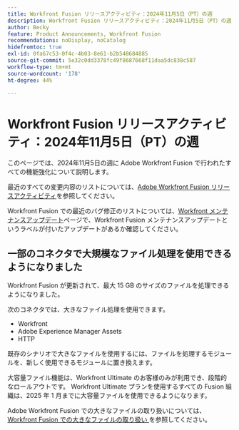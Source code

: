 ```yaml
---
title: Workfront Fusion リリースアクティビティ：2024年11月5日（PT）の週
description: Workfront Fusion リリースアクティビティ：2024年11月5日（PT）の週
author: Becky
feature: Product Announcements, Workfront Fusion
recommendations: noDisplay, noCatalog
hidefromtoc: true
exl-id: 0fa67c53-0f4c-4b03-8e61-b2b548684885
source-git-commit: 5e32c0dd3378fc49f8687668f11daa5dc838c587
workflow-type: tm+mt
source-wordcount: '178'
ht-degree: 44%

---
```


# Workfront Fusion リリースアクティビティ：2024年11月5日（PT）の週

このページでは、2024年11月5日の週に Adobe Workfront Fusion で行われたすべての機能強化について説明します。

最近のすべての変更内容のリストについては、[Adobe Workfront Fusion リリースアクティビティ](../../../product-announcements/product-releases/fusion-release-activity/fusion-release-activity.md)を参照してください。

Workfront Fusion での最近のバグ修正のリストについては、[Workfront メンテナンスアップデート](https://experienceleague.adobe.com/docs/workfront-known-issues/releases/current-updates.html?lang=ja)ページで、Workfront Fusion メンテナンスアップデートというラベルが付いたアップデートがあるか確認してください。

## 一部のコネクタで大規模なファイル処理を使用できるようになりました

Workfront Fusion が更新されて、最大 15 GB のサイズのファイルを処理できるようになりました。

次のコネクタでは、大きなファイル処理を使用できます。

* Workfront
* Adobe Experience Manager Assets
* HTTP

既存のシナリオで大きなファイルを使用するには、ファイルを処理するモジュールを、新しく使用できるモジュールに置き換えます。

大容量ファイル機能は、Workfront Ultimate のお客様のみが利用でき、段階的なロールアウトです。 Workfront Ultimate プランを使用するすべての Fusion 組織は、2025 年 1 月までに大容量ファイルを使用できるようになります。

Adobe Workfront Fusion での大きなファイルの取り扱いについては、[Workfront Fusion での大きなファイルの取り扱い ](/help/quicksilver/workfront-fusion/get-started/fusion-large-files.md) を参照してください。
